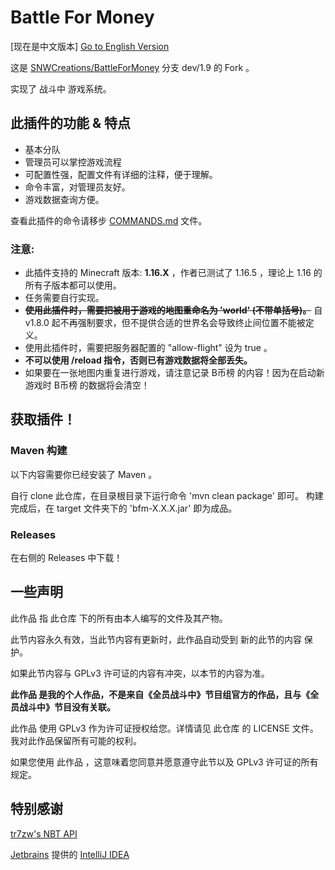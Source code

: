 # Battle For Money

[现在是中文版本] [Go to English Version](https://github.com/SNWCreations/BattleForMoney/blob/main/README.en_US.md)

这是 [SNWCreations/BattleForMoney](https://github.com/SNWCreations/BattleForMoney) 分支 dev/1.9 的 Fork 。

实现了 战斗中 游戏系统。

## 此插件的功能 & 特点

* 基本分队
* 管理员可以掌控游戏流程
* 可配置性强，配置文件有详细的注释，便于理解。
* 命令丰富，对管理员友好。
* 游戏数据查询方便。

查看此插件的命令请移步 [COMMANDS.md](https://github.com/SNWCreations/BattleForMoney/blob/main/COMMANDS.md) 文件。

### **注意:**
* 此插件支持的 Minecraft 版本: **1.16.X** ，作者已测试了 1.16.5 ，理论上 1.16 的所有子版本都可以使用。
* 任务需要自行实现。
* ~~**使用此插件时，需要把被用于游戏的地图重命名为 'world' (不带单括号)。**~~ 自 v1.8.0 起不再强制要求，但不提供合适的世界名会导致终止间位置不能被定义。
* 使用此插件时，需要把服务器配置的 "allow-flight" 设为 true 。
* **不可以使用 /reload 指令，否则已有游戏数据将全部丢失。**
* 如果要在一张地图内重复进行游戏，请注意记录 B币榜 的内容！因为在启动新游戏时 B币榜 的数据将会清空！

## 获取插件！

### Maven 构建

以下内容需要你已经安装了 Maven 。

自行 clone 此仓库，在目录根目录下运行命令 'mvn clean package' 即可。
构建完成后，在 target 文件夹下的 'bfm-X.X.X.jar' 即为成品。

### Releases

在右侧的 Releases 中下载！

## 一些声明

此作品 指 此仓库 下的所有由本人编写的文件及其产物。

此节内容永久有效，当此节内容有更新时，此作品自动受到 新的此节的内容 保护。

如果此节内容与 GPLv3 许可证的内容有冲突，以本节的内容为准。

**此作品 是我的个人作品，不是来自《全员战斗中》节目组官方的作品，且与《全员战斗中》节目没有关联。**

此作品 使用 GPLv3 作为许可证授权给您。详情请见 此仓库 的 LICENSE 文件。我对此作品保留所有可能的权利。

如果您使用 此作品 ，这意味着您同意并愿意遵守此节以及 GPLv3 许可证的所有规定。

## 特别感谢

[tr7zw's NBT API](https://www.spigotmc.org/resources/nbt-api.7939)

[Jetbrains](https://www.jetbrains.com) 提供的 [IntelliJ IDEA](https://www.jetbrains.com/idea)